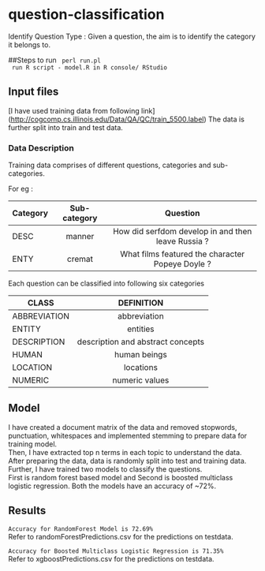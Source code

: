 # question-classification
Identify Question Type : Given a question, the aim is to identify the category it belongs to.

##Steps to run 
` perl run.pl`   
` run R script - model.R in R console/ RStudio`   

## Input files
[I have used training data from following link] (http://cogcomp.cs.illinois.edu/Data/QA/QC/train_5500.label)
The data is further split into train and test data.

### Data Description
Training data comprises of different questions, categories and sub-categories.     

For eg : 

|Category | Sub-category | Question                                           |
| --------|:------------:|:--------------------------------------------------:|
| DESC    | manner       | How did serfdom develop in and then leave Russia ? | 
| ENTY    | cremat       | What films featured the character Popeye Doyle ?   |

Each question can be classified into following six categories

|CLASS	        |DEFINITION	|
| ------------- |:-------------:|
|ABBREVIATION	|abbreviation	|
|ENTITY	        |entities	|
|DESCRIPTION	|description and abstract concepts|
|HUMAN	        |human beings	|
|LOCATION	|locations	|
|NUMERIC	|numeric values	|

## Model
I have created a document matrix of the data and removed stopwords, punctuation, whitespaces and implemented stemming to prepare data for training model.  
Then, I have extracted top n terms in each topic to understand the data.  
After preparing the data, data is randomly split into test and training data.
Further, I have trained two models to classify the questions.  
First is random forest based model and Second is boosted multiclass logistic regression.
Both the models have an accuracy of ~72%. 

## Results
`Accuracy for RandomForest Model is 72.69%`    
Refer to randomForestPredictions.csv for the predictions on testdata.  

`Accuracy for Boosted Multiclass Logistic Regression is 71.35%`  
Refer to xgboostPredictions.csv for the predictions on testdata.

####

